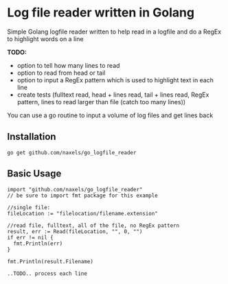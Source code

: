 # Log file reader written in Golang

Simple Golang logfile reader written to help read in a logfile
and do a RegEx to highlight words on a line

**TODO:**
- option to tell how many lines to read
- option to read from head or tail
- option to input a RegEx pattern which is used to highlight text in each line
- create tests (fulltext read, head + lines read, tail + lines read, RegEx pattern, lines to read larger than file (catch too many lines))


You can use a go routine to input a volume of log files and get lines back

## Installation
```
go get github.com/naxels/go_logfile_reader
```

## Basic Usage
```
import "github.com/naxels/go_logfile_reader"
// be sure to import fmt package for this example

//single file:
fileLocation := "filelocation/filename.extension"

//read file, fulltext, all of the file, no RegEx pattern
result, err := Read(fileLocation, "", 0, "")
if err != nil {
  fmt.Println(err)
}

fmt.Println(result.Filename)

..TODO.. process each line
```

